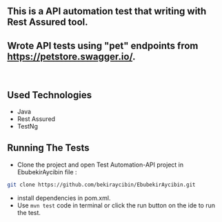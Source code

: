 ## This is a API automation test that writing with Rest Assured tool.

## __Wrote API tests using "pet" endpoints from https://petstore.swagger.io/.__

<br>

## Used Technologies

- Java
- Rest Assured
- TestNg
## Running The Tests 

- Clone the project and open Test Automation-API project in EbubekirAycibin file :

```sh
git clone https://github.com/bekiraycibin/EbubekirAycibin.git
```
- install dependencies in pom.xml. 
- Use ```mvn test``` code in terminal or click the run button on the ide to run the test.
<br>